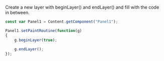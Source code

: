 
Create a new layer with beginLayer() and endLayer() and fill with the code in between.

```javascript
const var Panel1 = Content.getComponent("Panel1");

Panel1.setPaintRoutine(function(g)
{	
	g.beginLayer(true); 
	
	g.endLayer();
});
```